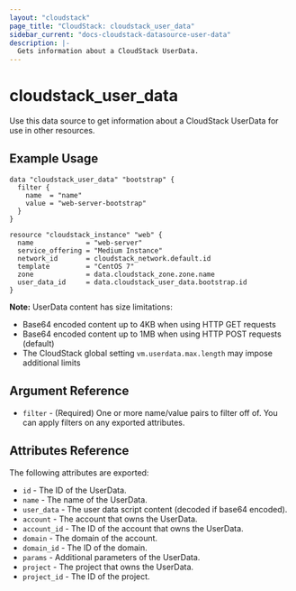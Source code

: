 ```yaml
---
layout: "cloudstack"
page_title: "CloudStack: cloudstack_user_data"
sidebar_current: "docs-cloudstack-datasource-user-data"
description: |-
  Gets information about a CloudStack UserData.
---
```


# cloudstack_user_data

Use this data source to get information about a CloudStack UserData for use in other resources.

## Example Usage

```hcl
data "cloudstack_user_data" "bootstrap" {
  filter {
    name  = "name"
    value = "web-server-bootstrap"
  }
}

resource "cloudstack_instance" "web" {
  name             = "web-server"
  service_offering = "Medium Instance"
  network_id       = cloudstack_network.default.id
  template         = "CentOS 7"
  zone             = data.cloudstack_zone.zone.name
  user_data_id     = data.cloudstack_user_data.bootstrap.id
}
```

**Note:** UserData content has size limitations:

- Base64 encoded content up to 4KB when using HTTP GET requests
- Base64 encoded content up to 1MB when using HTTP POST requests (default)
- The CloudStack global setting `vm.userdata.max.length` may impose additional limits

## Argument Reference

- `filter` - (Required) One or more name/value pairs to filter off of. You can apply filters on any exported attributes.

## Attributes Reference

The following attributes are exported:

- `id` - The ID of the UserData.
- `name` - The name of the UserData.
- `user_data` - The user data script content (decoded if base64 encoded).
- `account` - The account that owns the UserData.
- `account_id` - The ID of the account that owns the UserData.
- `domain` - The domain of the account.
- `domain_id` - The ID of the domain.
- `params` - Additional parameters of the UserData.
- `project` - The project that owns the UserData.
- `project_id` - The ID of the project.

